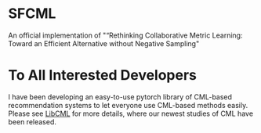 # SFCML
An official implementation of "“Rethinking Collaborative Metric Learning: Toward an Efficient Alternative without Negative Sampling"

# To All Interested Developers
I have been developing an easy-to-use pytorch library of CML-based recommendation systems to let everyone use CML-based methods easily. Please see [LibCML](https://github.com/statusrank/LibCML) for more details, where our newest studies of CML have been released.

